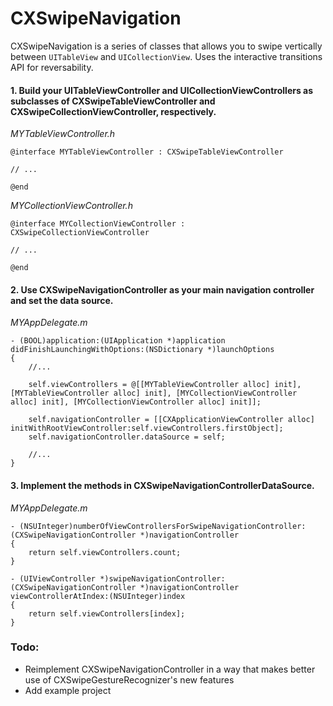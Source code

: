 CXSwipeNavigation
=================

CXSwipeNavigation is a series of classes that allows you to swipe vertically between `UITableView` and `UICollectionView`. Uses the interactive transitions API for reversability.

#### 1. Build your UITableViewController and UICollectionViewControllers as subclasses of CXSwipeTableViewController and CXSwipeCollectionViewController, respectively.

*MYTableViewController.h*

    @interface MYTableViewController : CXSwipeTableViewController

    // ...

    @end

*MYCollectionViewController.h*

    @interface MYCollectionViewController : CXSwipeCollectionViewController

    // ...

    @end

#### 2. Use CXSwipeNavigationController as your main navigation controller and set the data source.

*MYAppDelegate.m*

    - (BOOL)application:(UIApplication *)application didFinishLaunchingWithOptions:(NSDictionary *)launchOptions
    {
        //...

        self.viewControllers = @[[MYTableViewController alloc] init], [MYTableViewController alloc] init], [MYCollectionViewController alloc] init], [MYCollectionViewController alloc] init]];

        self.navigationController = [[CXApplicationViewController alloc] initWithRootViewController:self.viewControllers.firstObject];
        self.navigationController.dataSource = self;

        //...
    }

#### 3. Implement the methods in CXSwipeNavigationControllerDataSource.

*MYAppDelegate.m*

    - (NSUInteger)numberOfViewControllersForSwipeNavigationController:(CXSwipeNavigationController *)navigationController
    {
        return self.viewControllers.count;
    }

    - (UIViewController *)swipeNavigationController:(CXSwipeNavigationController *)navigationController viewControllerAtIndex:(NSUInteger)index
    {
        return self.viewControllers[index];
    }

### Todo:

- Reimplement CXSwipeNavigationController in a way that makes better use of CXSwipeGestureRecognizer's new features
- Add example project
